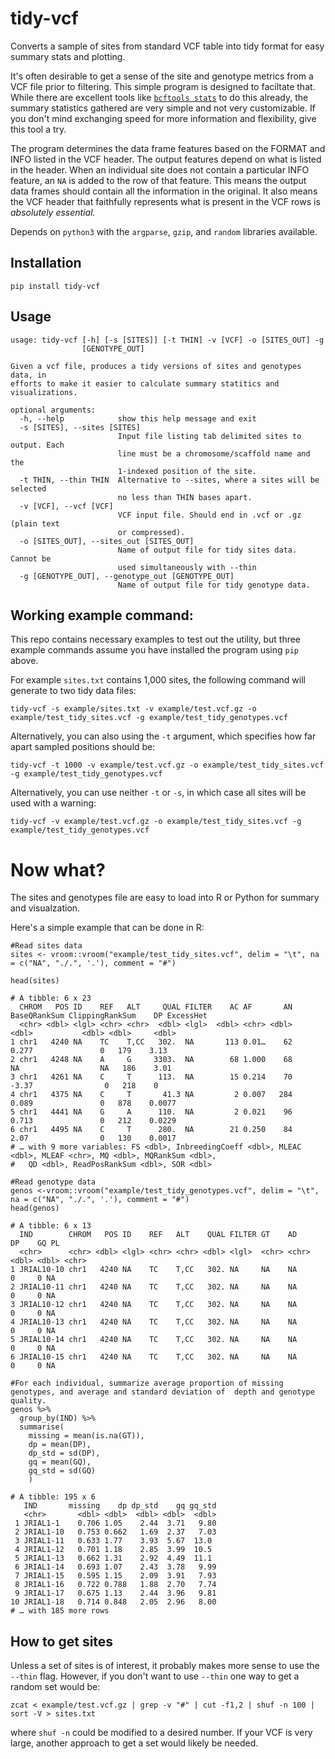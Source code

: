 # tidy-vcf
Converts a sample of sites from standard VCF table into tidy format for easy summary stats and plotting.

It's often desirable to get a sense of the site and genotype metrics from a VCF file prior to filtering. This simple program is designed to faciltate that. While there are excellent tools like [`bcftools stats`](http://samtools.github.io/bcftools/bcftools.html#stats) to do this already, the summary statistics gathered are very simple and not very customizable. If you don't mind exchanging speed for more information and flexibility, give this tool a try.

The program determines the data frame features based on the FORMAT and INFO listed in the VCF header. The output features depend on what is listed in the header. When an individual site does not contain a particular INFO feature, an `NA` is added to the row of that feature. This means the output data frames should contain all the information in the original. It also means the VCF header that faithfully represents what is present in the VCF rows is *absolutely essential.*

Depends on `python3` with the `argparse`, `gzip`, and `random` libraries available.  


## Installation

`pip install tidy-vcf`

## Usage

```
usage: tidy-vcf [-h] [-s [SITES]] [-t THIN] -v [VCF] -o [SITES_OUT] -g
                [GENOTYPE_OUT]

Given a vcf file, produces a tidy versions of sites and genotypes data, in
efforts to make it easier to calculate summary statitics and visualizations.

optional arguments:
  -h, --help            show this help message and exit
  -s [SITES], --sites [SITES]
                        Input file listing tab delimited sites to output. Each
                        line must be a chromosome/scaffold name and the
                        1-indexed position of the site.
  -t THIN, --thin THIN  Alternative to --sites, where a sites will be selected
                        no less than THIN bases apart.
  -v [VCF], --vcf [VCF]
                        VCF input file. Should end in .vcf or .gz (plain text
                        or compressed).
  -o [SITES_OUT], --sites_out [SITES_OUT]
                        Name of output file for tidy sites data. Cannot be
                        used simultaneously with --thin
  -g [GENOTYPE_OUT], --genotype_out [GENOTYPE_OUT]
                        Name of output file for tidy genotype data.
```


## Working example command:

This repo contains necessary examples to test out the utility, but three example commands assume you have installed the program using `pip` above. 

For example `sites.txt` contains 1,000 sites, the following command will generate to two tidy data files:

```
tidy-vcf -s example/sites.txt -v example/test.vcf.gz -o example/test_tidy_sites.vcf -g example/test_tidy_genotypes.vcf
```

Alternatively, you can also using the `-t` argument, which specifies how far apart sampled positions should be:

```
tidy-vcf -t 1000 -v example/test.vcf.gz -o example/test_tidy_sites.vcf -g example/test_tidy_genotypes.vcf
```


Alternatively, you can use neither `-t` or `-s`, in which case all sites will be used with a warning: 

```
tidy-vcf -v example/test.vcf.gz -o example/test_tidy_sites.vcf -g example/test_tidy_genotypes.vcf
```


# Now what?

The sites and genotypes file are easy to load into R or Python for summary and visualzation.

Here's a simple example that can be done in R:

```
#Read sites data
sites <- vroom::vroom("example/test_tidy_sites.vcf", delim = "\t", na = c("NA", "./.", '.'), comment = "#")

head(sites)
```

```
# A tibble: 6 x 23
  CHROM   POS ID    REF   ALT     QUAL FILTER    AC AF       AN BaseQRankSum ClippingRankSum    DP ExcessHet
  <chr> <dbl> <lgl> <chr> <chr>  <dbl> <lgl>  <dbl> <chr> <dbl>        <dbl>           <dbl> <dbl>     <dbl>
1 chr1   4240 NA    TC    T,CC   302.  NA       113 0.01…    62        0.277               0   179    3.13  
2 chr1   4248 NA    A     G     3303.  NA        68 1.000    68       NA                  NA   186    3.01  
3 chr1   4261 NA    C     T      113.  NA        15 0.214    70       -3.37                0   218    0     
4 chr1   4375 NA    C     T       41.3 NA         2 0.007   284        0.089               0   878    0.0077
5 chr1   4441 NA    G     A      110.  NA         2 0.021    96        0.713               0   212    0.0229
6 chr1   4495 NA    C     T      280.  NA        21 0.250    84        2.07                0   130    0.0017
# … with 9 more variables: FS <dbl>, InbreedingCoeff <dbl>, MLEAC <dbl>, MLEAF <chr>, MQ <dbl>, MQRankSum <dbl>,
#   QD <dbl>, ReadPosRankSum <dbl>, SOR <dbl>
```

```
#Read genotype data
genos <-vroom::vroom("example/test_tidy_genotypes.vcf", delim = "\t", na = c("NA", "./.", '.'), comment = "#")  
head(genos)
```

```
# A tibble: 6 x 13
  IND        CHROM   POS ID    REF   ALT    QUAL FILTER GT    AD       DP    GQ PL   
  <chr>      <chr> <dbl> <lgl> <chr> <chr> <dbl> <lgl>  <chr> <chr> <dbl> <dbl> <chr>
1 JRIAL10-10 chr1   4240 NA    TC    T,CC   302. NA     NA    NA        0     0 NA   
2 JRIAL10-11 chr1   4240 NA    TC    T,CC   302. NA     NA    NA        0     0 NA   
3 JRIAL10-12 chr1   4240 NA    TC    T,CC   302. NA     NA    NA        0     0 NA   
4 JRIAL10-13 chr1   4240 NA    TC    T,CC   302. NA     NA    NA        0     0 NA   
5 JRIAL10-14 chr1   4240 NA    TC    T,CC   302. NA     NA    NA        0     0 NA   
6 JRIAL10-15 chr1   4240 NA    TC    T,CC   302. NA     NA    NA        0     0 NA 
```


```
#For each individual, summarize average proportion of missing genotypes, and average and standard deviation of  depth and genotype quality.
genos %>% 
  group_by(IND) %>% 
  summarise(
    missing = mean(is.na(GT)),
    dp = mean(DP),
    dp_std = sd(DP),
    gq = mean(GQ),
    gq_std = sd(GQ)
    )
```

```
# A tibble: 195 x 6
   IND       missing    dp dp_std    gq gq_std
   <chr>       <dbl> <dbl>  <dbl> <dbl>  <dbl>
 1 JRIAL1-1    0.706 1.05    2.44  3.71   9.80
 2 JRIAL1-10   0.753 0.662   1.69  2.37   7.03
 3 JRIAL1-11   0.633 1.77    3.93  5.67  13.0 
 4 JRIAL1-12   0.701 1.18    2.85  3.99  10.5 
 5 JRIAL1-13   0.662 1.31    2.92  4.49  11.1 
 6 JRIAL1-14   0.693 1.07    2.43  3.78   9.99
 7 JRIAL1-15   0.595 1.15    2.09  3.91   7.93
 8 JRIAL1-16   0.722 0.788   1.88  2.70   7.74
 9 JRIAL1-17   0.675 1.13    2.44  3.96   9.81
10 JRIAL1-18   0.714 0.848   2.05  2.96   8.00
# … with 185 more rows
```



## How to get sites

Unless a set of sites is of interest, it probably makes more sense to use the `--thin` flag. However, if you don't want to use `--thin` one way to get a random set would be:

```
zcat < example/test.vcf.gz | grep -v "#" | cut -f1,2 | shuf -n 100 | sort -V > sites.txt
```

where `shuf -n` could be modified to a desired number. If your VCF is very large, another approach to get a set would likely be needed. 

